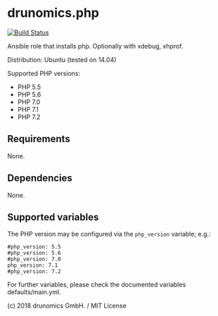 # drunomics.php
[![Build Status](https://travis-ci.org/drunomics/ansible-role-php.svg?branch=master)](https://travis-ci.org/drunomics/ansible-role-php)

Ansible role that installs php. Optionally with xdebug, xhprof.

Distribution: Ubuntu (tested on 14.04)

Supported PHP versions:

- PHP 5.5
- PHP 5.6
- PHP 7.0
- PHP 7.1
- PHP 7.2

## Requirements
None.

## Dependencies
None.

## Supported variables
The PHP version may be configured via the `php_version` variable; e.g.:

```
#php_version: 5.5
#php_version: 5.6
#php_version: 7.0
php_version: 7.1
#php_version: 7.2
```

For further variables, please check the documented variables defaults/main.yml.


(c) 2018 drunomics GmbH. /  MIT License
